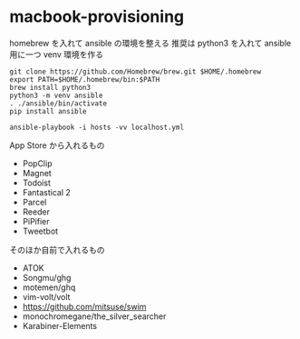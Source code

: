 # macbook-provisioning
homebrew を入れて ansible の環境を整える
推奨は python3 を入れて ansible 用に一つ venv 環境を作る
```
git clone https://github.com/Homebrew/brew.git $HOME/.homebrew
export PATH=$HOME/.homebrew/bin:$PATH
brew install python3
python3 -m venv ansible
. ./ansible/bin/activate
pip install ansible
```

```
ansible-playbook -i hosts -vv localhost.yml
```

App Store から入れるもの
- PopClip
- Magnet
- Todoist
- Fantastical 2
- Parcel
- Reeder
- PiPifier
- Tweetbot

そのほか自前で入れるもの
- ATOK
- Songmu/ghg
- motemen/ghq
- vim-volt/volt
- <https://github.com/mitsuse/swim>
- monochromegane/the_silver_searcher
- Karabiner-Elements
